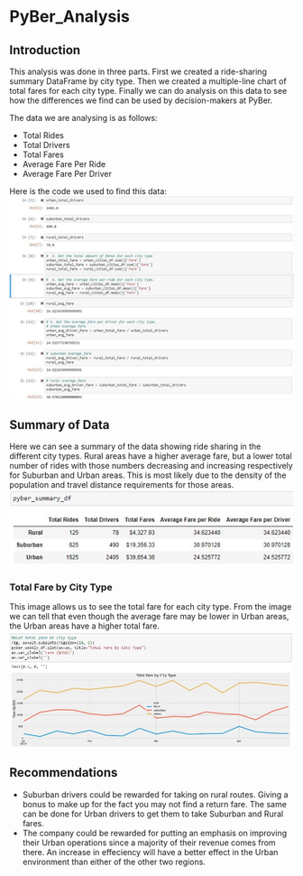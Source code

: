 # PyBer_Analysis

## Introduction
This analysis was done in three parts. First we created a ride-sharing summary DataFrame by city type. Then we created a multiple-line chart of total fares for each city type. Finally we can do analysis on this data to see how the differences we find can be used by decision-makers at PyBer.

The data we are analysing is as follows:
- Total Rides
- Total Drivers
- Total Fares
- Average Fare Per Ride
- Average Fare Per Driver

Here is the code we used to find this data:
![alt text](https://github.com/Jcenno/PyBer_Analysis/blob/11050aa8229030296f385d181e64a8edf3826a4a/Resources/Total_Data_Code.jpg)

## Summary of Data
Here we can see a summary of the data showing ride sharing in the different city types. Rural areas have a higher average fare, but a lower total number of rides with those numbers decreasing and increasing respectively for Suburban and Urban areas. This is most likely due to the density of the population and travel distance requirements for those areas.
![alt text](https://github.com/Jcenno/PyBer_Analysis/blob/11050aa8229030296f385d181e64a8edf3826a4a/Resources/pyber_summary_image.jpg)

### Total Fare by City Type
This image allows us to see the total fare for each city type. From the image we can tell that even though the average fare may be lower in Urban areas, the Urban areas have a higher total fare.
![alt text](https://github.com/Jcenno/PyBer_Analysis/blob/11050aa8229030296f385d181e64a8edf3826a4a/Resources/Total_fare_city_type.jpg)

## Recommendations
- Suburban drivers could be rewarded for taking on rural routes. Giving a bonus to make up for the fact you may not find a return fare. The same can be done for Urban drivers to get them to take Suburban and Rural fares.
- The company could be rewarded for putting an emphasis on improving their Urban operations since a majority of their revenue comes from there. An increase in effeciency will have a better effect in the Urban environment than either of the other two regions.


